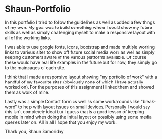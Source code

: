 # Shaun-Portfolio

In this portfolio I tried to follow the guidelines as well as added a few things of my own. My goal was to build something where I could show my future skills as well as simply challenging myself to make a responsive layout with all of the working links.

I was able to use google fonts, icons, bootstrap and made multiple working links to various sites to show off future social media work as well as simply keeping customers aware of the various platforms available. Of course these would have real life examples in the future but for now, they simply go to  the mainpages of each site. 

I think that I made a responsive layout showing "my portfolio of work" with a handful of my favourite sites (obviously none of which I have actually worked on). For the purposes of this assignment I linked them and showed them as work of mine. 

Lastly was a simple Contact form as well as some workarounds like "break-word" to help with layout issues on small devices. Personally I would say this isn't completely ideal but I guess that is a good lesson of keeping mobile in mind when doing the initial layout or possibly using some media queries later on. All in all I hope that you enjoy my work.

Thank you,
Shaun Samoridny
